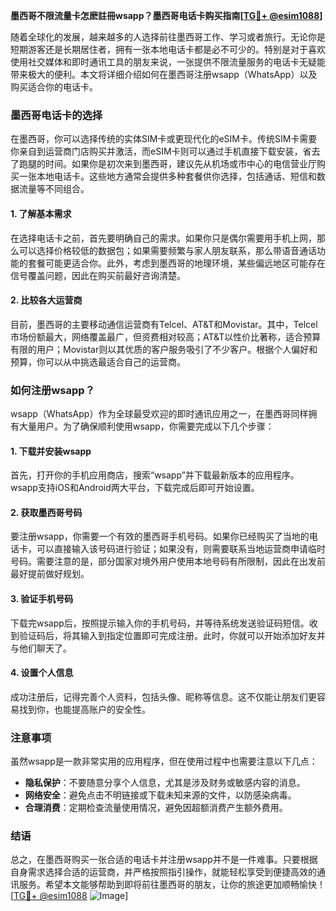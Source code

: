 **墨西哥不限流量卡怎麽註冊wsapp？墨西哥电话卡购买指南[[TG💪+ @esim1088](https://t.me/s/esim1088)]**

随着全球化的发展，越来越多的人选择前往墨西哥工作、学习或者旅行。无论你是短期游客还是长期居住者，拥有一张本地电话卡都是必不可少的。特别是对于喜欢使用社交媒体和即时通讯工具的朋友来说，一张提供不限流量服务的电话卡无疑能带来极大的便利。本文将详细介绍如何在墨西哥注册wsapp（WhatsApp）以及购买适合你的电话卡。

### 墨西哥电话卡的选择

在墨西哥，你可以选择传统的实体SIM卡或更现代化的eSIM卡。传统SIM卡需要你亲自到运营商门店购买并激活，而eSIM卡则可以通过手机直接下载安装，省去了跑腿的时间。如果你是初次来到墨西哥，建议先从机场或市中心的电信营业厅购买一张本地电话卡。这些地方通常会提供多种套餐供你选择，包括通话、短信和数据流量等不同组合。

#### 1. 了解基本需求
在选择电话卡之前，首先要明确自己的需求。如果你只是偶尔需要用手机上网，那么可以选择价格较低的数据包；如果需要频繁与家人朋友联系，那么带语音通话功能的套餐可能更适合你。此外，考虑到墨西哥的地理环境，某些偏远地区可能存在信号覆盖问题，因此在购买前最好咨询清楚。

#### 2. 比较各大运营商
目前，墨西哥的主要移动通信运营商有Telcel、AT&T和Movistar。其中，Telcel市场份额最大，网络覆盖最广，但资费相对较高；AT&T以性价比著称，适合预算有限的用户；Movistar则以其优质的客户服务吸引了不少客户。根据个人偏好和预算，你可以从中挑选最适合自己的运营商。

### 如何注册wsapp？

wsapp（WhatsApp）作为全球最受欢迎的即时通讯应用之一，在墨西哥同样拥有大量用户。为了确保顺利使用wsapp，你需要完成以下几个步骤：

#### 1. 下载并安装wsapp
首先，打开你的手机应用商店，搜索“wsapp”并下载最新版本的应用程序。wsapp支持iOS和Android两大平台，下载完成后即可开始设置。

#### 2. 获取墨西哥号码
要注册wsapp，你需要一个有效的墨西哥手机号码。如果你已经购买了当地的电话卡，可以直接输入该号码进行验证；如果没有，则需要联系当地运营商申请临时号码。需要注意的是，部分国家对境外用户使用本地号码有所限制，因此在出发前最好提前做好规划。

#### 3. 验证手机号码
下载完wsapp后，按照提示输入你的手机号码，并等待系统发送验证码短信。收到验证码后，将其输入到指定位置即可完成注册。此时，你就可以开始添加好友并与他们聊天了。

#### 4. 设置个人信息
成功注册后，记得完善个人资料，包括头像、昵称等信息。这不仅能让朋友们更容易找到你，也能提高账户的安全性。

### 注意事项

虽然wsapp是一款非常实用的应用程序，但在使用过程中也需要注意以下几点：
- **隐私保护**：不要随意分享个人信息，尤其是涉及财务或敏感内容的消息。
- **网络安全**：避免点击不明链接或下载未知来源的文件，以防感染病毒。
- **合理消费**：定期检查流量使用情况，避免因超额消费产生额外费用。

### 结语

总之，在墨西哥购买一张合适的电话卡并注册wsapp并不是一件难事。只要根据自身需求选择合适的运营商，并严格按照指引操作，就能轻松享受到便捷高效的通讯服务。希望本文能够帮助到即将前往墨西哥的朋友，让你的旅途更加顺畅愉快！[[TG💪+ @esim1088](https://t.me/s/esim1088) ![Image](https://i.postimg.cc/4NQfJmqS/Snipaste-2025-05-13-00-14-12.png)]